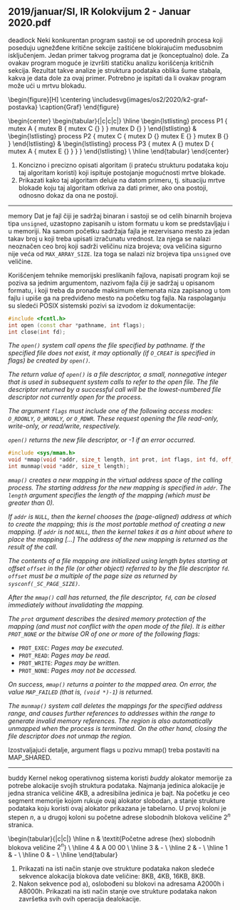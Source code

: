 2019/januar/SI, IR Kolokvijum 2 - Januar 2020.pdf
--------------------------------------------------------------------------------
deadlock
Neki konkurentan program sastoji se od uporednih procesa koji poseduju ugnežđene kritične 
sekcije zaštićene blokirajućim međusobnim isključenjem. Jedan primer takvog programa dat 
je (konceptualno) dole.  Za  ovakav  program  moguće  je  izvršiti  statičku  analizu  korišćenja 
kritičnih sekcija. Rezultat takve analize je struktura podataka oblika šume stabala, kakva je 
data dole za ovaj primer. Potrebno je ispitati da li ovakav program može ući u mrtvu blokadu. 

\begin{figure}[H]
  \centering
  \includesvg{images/os2/2020/k2-graf-postavka}
  \caption{Graf}
\end{figure}

\begin{center}
\begin{tabular}{|c|c|c|}
\hline
\begin{lstlisting}
process P1 { 
  mutex A { 
    mutex B { 
      mutex C {} 
    } 
  } 
  mutex D {} 
} 
\end{lstlisting} & \begin{lstlisting}
process P2 { 
  mutex C { 
    mutex D {} 
    mutex E {} 
  } 
  mutex B {} 
}
\end{lstlisting} & \begin{lstlisting}
process P3 { 
  mutex A {} 
  mutex D { 
    mutex A { 
      mutex E {} 
    } 
  } 
} 
\end{lstlisting} \\
\hline
\end{tabular}
\end{center}

1. Koncizno i precizno opisati algoritam (i prateću strukturu podataka koju taj algoritam koristi) koji ispituje postojanje mogućnosti mrtve blokade. 
2. Prikazati kako taj algoritam deluje na datom primeru, tj. situaciju mrtve blokade koju taj algoritam otkriva za dati primer, ako ona postoji, odnosno dokaz da ona ne postoji. 

--------------------------------------------------------------------------------
memory
Dat  je  fajl  čiji  je  sadržaj  binaran  i sastoji  se  od  celih  binarnih  brojeva  tipa `unsigned`, 
uzastopno zapisanih u istom formatu u kom se predstavljaju i u memoriji. Na samom početku 
sadržaja fajla je rezervisano mesto za jedan takav broj u koji treba upisati izračunatu vrednost. 
Iza njega se nalazi neoznačen ceo broj koji sadrži veličinu niza brojeva; ova veličina sigurno 
nije veća od `MAX_ARRAY_SIZE`. Iza toga se nalazi niz brojeva tipa `unsigned` ove veličine.

Korišćenjem  tehnike  memorijski  preslikanih  fajlova,  napisati  program  koji  se  poziva  sa 
jednim argumentom, nazivom fajla čiji je sadržaj u opisanom formatu, i koji treba da pronađe 
maksimum elemenata niza zapisanog u tom fajlu i upiše ga na predviđeno mesto na početku 
tog fajla. Na raspolaganju su sledeći POSIX sistemski pozivi sa izvodom iz dokumentacije:
```cpp
#include <fcntl.h> 
int open (const char *pathname, int flags); 
int close(int fd);
```
*The `open()` system call opens the file specified by pathname. If the specified file does not exist, it may optionally (if `O_CREAT` is specified in flags) be created by `open()`.*

*The  return  value  of `open()` is  a  file  descriptor,  a  small,  nonnegative  integer  that  is  used  in  subsequent  system  calls to refer to the  open file.  The  file descriptor  returned  by  a successful call will be  the  lowest-numbered file descriptor not currently open for the process.*

*The argument `flags` must include one of the following access modes: `O_RDONLY`, `O_WRONLY`, or `O_RDWR`. These request opening the file read-only, write-only, or read/write, respectively.*

*`open()` returns the new file descriptor, or -1 if an error occurred.*
```cpp
#include <sys/mman.h> 
void *mmap(void *addr, size_t length, int prot, int flags, int fd, off_t offset); 
int munmap(void *addr, size_t length);
```
*`mmap()` creates a new mapping in the virtual address space of the calling process.  The starting address for the new  mapping  is  specified  in `addr`. The `length` argument  specifies  the  length  of  the  mapping  (which  must  be greater than 0).*

*If `addr` is `NULL`, then the kernel chooses the (page-aligned) address at which to create the mapping; this is the most portable  method of creating a new mapping. If `addr` is not `NULL`, then the  kernel  takes it as a hint about where to place the mapping [...] The address of the new mapping is returned as the result of the call.*

*The  contents  of  a  file  mapping  are  initialized  using length bytes  starting  at  offset `offset` in  the  file  (or  other object)  referred  to  by  the  file  descriptor `fd`. `offset` must  be  a  multiple  of  the  page  size  as  returned  by `sysconf(_SC_PAGE_SIZE)`.*

*After  the `mmap()` call  has  returned,  the  file  descriptor, `fd`,  can  be  closed  immediately  without  invalidating  the mapping.*

*The `prot` argument describes the desired memory protection of the mapping (and must not conflict with the open mode of the file). It is either `PROT_NONE` or the bitwise OR of one or more of the following flags:*

- `PROT_EXEC`: *Pages may be executed.* 
- `PROT_READ`: *Pages may be read.*
- `PROT_WRITE`: *Pages may be written.* 
- `PROT_NONE`: *Pages may not be accessed.*

*On success, `mmap()` returns  a  pointer  to  the  mapped  area. On  error,  the  value `MAP_FAILED` (that  is, `(void *)-1`) is returned.*

*The `munmap()` system call deletes the mappings for the specified address range, and causes further references to addresses  within the  range  to generate  invalid memory  references. The  region is also automatically unmapped when the process is terminated. On the other hand, closing the file descriptor does not unmap the region.*

Izostvaljajući detalje, argument flags u pozivu mmap() treba postaviti na MAP_SHARED. 

--------------------------------------------------------------------------------
buddy
Kernel nekog operativnog sistema koristi *buddy* alokator memorije za potrebe alokacije svojih 
struktura podataka. Najmanja jedinica alokacije je jedna stranica veličine 4KB, a adresibilna 
jedinica je bajt. Na početku je ceo segment memorije kojom rukuje ovaj alokator slobodan, a 
stanje  strukture  podataka  koju  koristi  ovaj  alokator  prikazana  je  tabelarno.  U  prvoj  koloni  je 
stepen $n$, a u drugoj koloni su početne adrese slobodnih blokova veličine $2^n$ stranica. 

\begin{tabular}{|c|c|}
\hline
n & \textit{Početne adrese (hex) slobodnih blokova veličine $2^n$} \\
\hline
4 & A 00 00 \\
\hline
3 & - \\
\hline
2 & - \\
\hline
1 & - \\
\hline
0 & - \\
\hline
\end{tabular}

1. Prikazati na isti način stanje ove strukture podataka nakon sledeće sekvence alokacija blokova date veličine: 8KB, 4KB, 16KB, 8KB. 
2. Nakon  sekvence  pod  a),  oslobođeni  su  blokovi  na  adresama  A2000h  i  A8000h. Prikazati  na  isti  način  stanje ove  strukture  podataka  nakon  završetka  svih  ovih  operacija dealokacije. 
